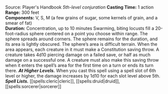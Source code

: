 Source: Player's Handbook
*5th-level conjuration*
**Casting Time:** 1 action  
**Range:** 300 feet  
**Components:** V, S, M (a few grains of sugar, some kernels of grain, and a smear of fat)  
**Duration:** Concentration, up to 10 minutes
Swarming, biting locusts fill a 20-foot-radius sphere centered on a point you choose within range. The sphere spreads around corners. The sphere remains for the duration, and its area is lightly obscured. The sphere’s area is difficult terrain.
When the area appears, each creature in it must make a Constitution saving throw. A creature takes 4d10 piercing damage on a failed save, or half as much damage on a successful one. A creature must also make this saving throw when it enters the spell’s area for the first time on a turn or ends its turn there.
***At Higher Levels.*** When you cast this spell using a spell slot of 6th level or higher, the damage increases by 1d10 for each slot level above 5th.
***Spell Lists.*** [[spells:cleric|cleric]], [[spells:druid|druid]], [[spells:sorcerer|sorcerer]]